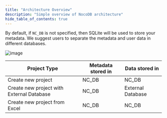 ```yaml
---
title: "Architecture Overview"
description: "Simple overview of NocoDB architecture"
hide_table_of_contents: true
---
```


By default, if `NC_DB` is not specified, then SQLite will be used to store your metadata. We suggest users to separate the metadata and user data in different databases.
  
![image](/img/architecture.png)


| Project Type | Metadata stored in | Data stored in |
|---------|-----------|--------|
| Create new project | NC_DB | NC_DB |
| Create new project with External Database | NC_DB | External Database |
| Create new project from Excel | NC_DB | NC_DB |